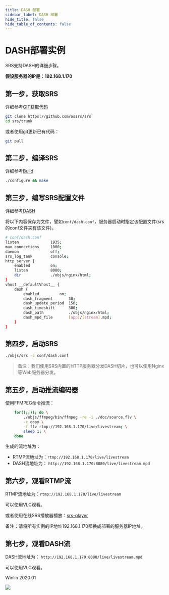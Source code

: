 ```yaml
---
title: DASH 部署
sidebar_label: DASH 部署
hide_title: false
hide_table_of_contents: false
---
```


# DASH部署实例

SRS支持DASH的详细步骤。

**假设服务器的IP是：192.168.1.170**

## 第一步，获取SRS

详细参考[GIT获取代码](./git.md)

```bash
git clone https://github.com/ossrs/srs
cd srs/trunk
```

或者使用git更新已有代码：

```bash
git pull
```

## 第二步，编译SRS

详细参考[Build](./install.md)

```bash
./configure && make
```

## 第三步，编写SRS配置文件

详细参考[DASH](https://github.com/ossrs/srs/issues/299#issuecomment-306022840)

将以下内容保存为文件，譬如`conf/dash.conf`，服务器启动时指定该配置文件(srs的conf文件夹有该文件)。

```bash
# conf/dash.conf
listen              1935;
max_connections     1000;
daemon              off;
srs_log_tank        console;
http_server {
    enabled         on;
    listen          8080;
    dir             ./objs/nginx/html;
}
vhost __defaultVhost__ {
    dash {
        enabled         on;
        dash_fragment       30;
        dash_update_period  150;
        dash_timeshift      300;
        dash_path           ./objs/nginx/html;
        dash_mpd_file       [app]/[stream].mpd;
    }
}
```

## 第四步，启动SRS

```bash
./objs/srs -c conf/dash.conf
```

> 备注：我们使用SRS内置的HTTP服务器分发DASH切片，也可以使用Nginx等Web服务器分发。

## 第五步，启动推流编码器

使用FFMPEG命令推流：

```bash
    for((;;)); do \
        ./objs/ffmpeg/bin/ffmpeg -re -i ./doc/source.flv \
        -c copy \
        -f flv rtmp://192.168.1.170/live/livestream; \
        sleep 1; \
    done
```

生成的流地址为：
* RTMP流地址为：`rtmp://192.168.1.170/live/livestream`
* DASH流地址为： `http://192.168.1.170:8080/live/livestream.mpd`

## 第六步，观看RTMP流

RTMP流地址为：`rtmp://192.168.1.170/live/livestream`

可以使用VLC观看。

或者使用在线SRS播放器播放：[srs-player](https://ossrs.net/players/srs_player.html)

备注：请将所有实例的IP地址192.168.1.170都换成部署的服务器IP地址。

## 第七步，观看DASH流

DASH流地址为： `http://192.168.1.170:8080/live/livestream.mpd`

可以使用VLC观看。

Winlin 2020.01

[nginx]: http://192.168.1.170:8080/nginx.html
[srs-player]: http://ossrs.net/srs.release/trunk/research/players/srs_player.html?vhost=__defaultVhost__&autostart=true&server=192.168.1.170&app=live&stream=livestream&port=1935
[srs-player-19350]: http://ossrs.net/srs.release/trunk/research/players/srs_player.html?vhost=__defaultVhost__&autostart=true&server=192.168.1.170&app=live&stream=livestream&port=19350
[srs-player-ff]: http://ossrs.net/srs.release/trunk/research/players/srs_player.html?vhost=__defaultVhost__&autostart=true&server=192.168.1.170&app=live&stream=livestream_ff
[jwplayer]: http://ossrs.net/srs.release/trunk/research/players/srs_player.html?app=live&stream=livestream.m3u8&server=192.168.1.170&port=8080&autostart=true&vhost=192.168.1.170&schema=http&hls_autostart=true&hls_port=8080
[HLS-Audio-Only]: https://ossrs.net/lts/zh-cn/docs/v4/doc/delivery-hls#hlsaudioonly

![](https://ossrs.net/gif/v1/sls.gif?site=ossrs.net&path=/lts/doc/zh/v5/sample-dash)


